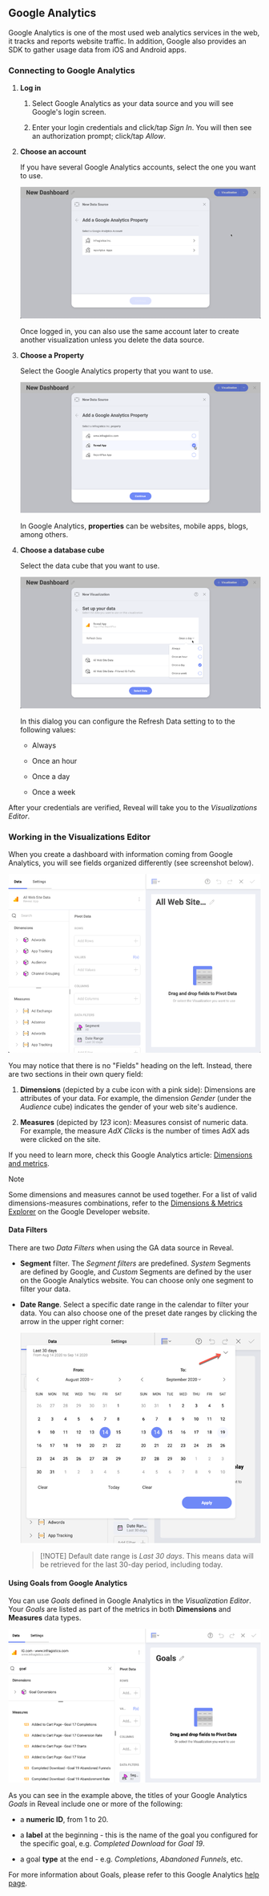 ## Google Analytics

Google Analytics is one of the most used web analytics services in the
web, it tracks and reports website traffic. In addition, Google also
provides an SDK to gather usage data from iOS and Android apps.

### Connecting to Google Analytics

1.  **Log in**

    1.  Select Google Analytics as your data source and you will see
        Google's login screen.

    2.  Enter your login credentials and click/tap _Sign In_. You will then
        see an authorization prompt; click/tap _Allow_.

2.  **Choose an account**

    If you have several Google Analytics accounts, select the one you
    want to use.

    <img src="images/choose-ga-account.png" alt="Select a Google account to be used with Reveal's Google Analytics data source" class="responsive-img"/>

    Once logged in, you can also use the same account later to create
    another visualization unless you delete the data source.

3.  **Choose a Property**

    Select the Google Analytics property that you want to use.

    <img src="images/choose-ga-property.png" alt="Select a Google property to be used with Reveal's Google Analytics data source" class="responsive-img"/>

    In Google Analytics, **properties** can be websites, mobile apps,
    blogs, among others.

4.  **Choose a database cube**

    Select the data cube that you want to use.

    <img src="images/choose-ga-datacube.png" alt="Select a data cube to be used with Reveal's Google Analytics data source" class="responsive-img"/>

    In this dialog you can configure the Refresh Data setting to to the
    following values:

      - Always

      - Once an hour

      - Once a day

      - Once a week

After your credentials are verified, Reveal will take you to the _Visualizations Editor_.

### Working in the Visualizations Editor

When you create a dashboard with information coming from Google Analytics, you will see fields organized differently (see screenshot below).

<img src="images/ga-visualizationeditor.png" alt="Visualization Editor showing a Google Analytics data cube" class="responsive-img"/>

You may notice that there is no "Fields" heading on the left. Instead, there are two sections in their own query field:

1.  **Dimensions** (depicted by a cube icon with a pink side): Dimensions are attributes of your data. For example, the dimension _Gender_ (under the _Audience_ cube) indicates the gender of your web site's audience.

2.  **Measures** (depicted by *123* icon): Measures consist of numeric data. For example, the measure _AdX Clicks_ is the number of times AdX ads were clicked on the site.

If you need to learn more, check this Google Analytics article: [Dimensions and metrics](https://support.google.com/analytics/answer/1033861?hl=en). 

>[!NOTE] 
> Some dimensions and measures cannot be used together. For a list of valid dimensions-measures combinations, refer to the [Dimensions & Metrics Explorer](https://ga-dev-tools.appspot.com/dimensions-metrics-explorer/) on the Google Developer website.

#### Data Filters

There are two *Data Filters* when using the GA data source in Reveal. 

* **Segment** filter. The *Segment filters* are predefined. *System* Segments are defined by Google, and *Custom* Segments are defined by the user on the Google Analytics website. You can choose only one segment to filter your data. 
* **Date Range**. Select a specific date range in the calendar to filter your data. You can also choose one of the preset date ranges by clicking the arrow in the upper right corner: 

  <img src="images/ga-data-source-date-range-preset.png" alt="Date Range dialog" class="responsive-img"/>

  >[!NOTE] Default date range is _Last 30 days_. This means data will be retrieved for the last 30-day period, including today. 

#### Using Goals from Google Analytics

You can use *Goals* defined in Google Analytics in the *Visualization
Editor*. Your *Goals* are listed as part of the metrics in both
**Dimensions** and **Measures** data types.

<img src="images/goals-google-analytics-2-option.png" alt="goals google analytics 2 option" class="responsive-img"/>

As you can see in the example above, the titles of your Google Analytics
*Goals* in Reveal include one or more of the following:

  - a **numeric ID**, from 1 to 20.

  - a **label** at the beginning - this is the name of the goal you
    configured for the specific goal, e.g. *Completed Download* for
    *Goal 19*.

  - a goal **type** at the end - e.g. *Completions*, *Abandoned Funnels*, etc.

For more information about Goals, please refer to this Google Analytics
[help page](https://support.google.com/analytics/answer/1012040?hl=en).
